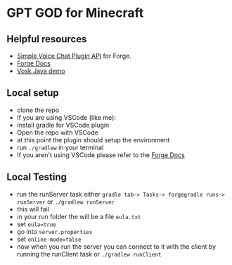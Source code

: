 # GPT GOD for Minecraft

## Helpful resources

- [Simple Voice Chat Plugin API](https://github.com/henkelmax/simple-voice-chat/blob/1.18.2/api/readme.md) for Forge.
- [Forge Docs](https://docs.minecraftforge.net/en/latest/gettingstarted/)
- [Vosk Java demo](https://github.com/alphacep/vosk-api/blob/master/java/demo/src/main/java/org/vosk/demo/DecoderDemo.java)

## Local setup

- clone the repo
- If you are using VSCode (like me):
- Install gradle for VSCode plugin
- Open the repo with VSCode
- at this point the plugin should setup the environment
- run `./gradlew` in your terminal
- If you aren't using VSCode please refer to the [Forge Docs](https://docs.minecraftforge.net/en/latest/gettingstarted/)

## Local Testing

- run the runServer task either `gradle tab-> Tasks-> forgegradle runs-> runServer` or `./gradlew runServer`
- this will fail
- in your run folder the will be a file `eula.txt`
- set `eula=true`
- go into `server.properties`
- set `online-mode=false`
- now when you run the server you can connect to it with the client by running the runClient task or `./gradlew runClient`
